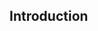 <div id="title">

## Introduction

</div>
<div id="body">

<include src="what/embed-inParent.md" boilerplate  />

</div>